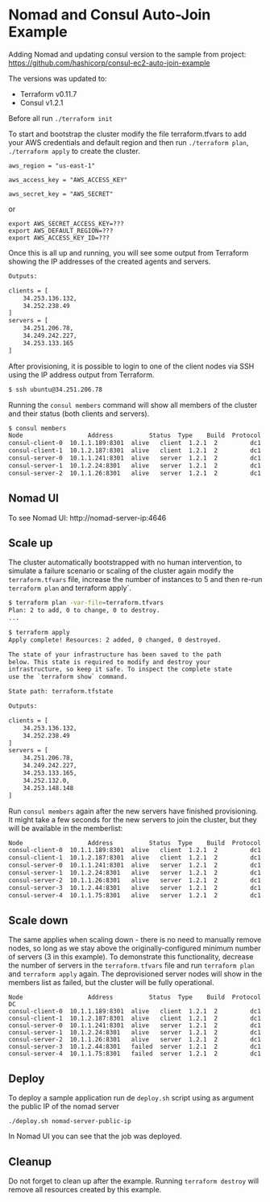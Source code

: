 # Nomad and Consul Auto-Join Example

Adding Nomad and updating consul version to the sample from project: https://github.com/hashicorp/consul-ec2-auto-join-example

The versions was updated to:
- Terraform v0.11.7
- Consul v1.2.1 

Before all run `./terraform init`

To start and bootstrap the cluster modify the file terraform.tfvars to add your AWS credentials and default region and then run `./terraform plan`, `./terraform apply` to create the cluster.

```
aws_region = "us-east-1"

aws_access_key = "AWS_ACCESS_KEY"

aws_secret_key = "AWS_SECRET"
```
or 

```
export AWS_SECRET_ACCESS_KEY=???
export AWS_DEFAULT_REGION=???
export AWS_ACCESS_KEY_ID=???

```

Once this is all up and running, you will see some output from Terraform showing the IP addresses of the created agents and servers.

```bash
Outputs:

clients = [
    34.253.136.132,
    34.252.238.49
]
servers = [
    34.251.206.78,
    34.249.242.227,
    34.253.133.165
]

```

After provisioning, it is possible to login to one of the client nodes via SSH using the IP address output from Terraform. 

```bash
$ ssh ubuntu@34.251.206.78
```

Running the `consul members` command will show all members of the cluster and their status (both clients and servers).

```bash
$ consul members
Node                  Address          Status  Type    Build  Protocol  DC
consul-client-0  10.1.1.189:8301  alive   client  1.2.1  2         dc1
consul-client-1  10.1.2.187:8301  alive   client  1.2.1  2         dc1
consul-server-0  10.1.1.241:8301  alive   server  1.2.1  2         dc1
consul-server-1  10.1.2.24:8301   alive   server  1.2.1  2         dc1
consul-server-2  10.1.1.26:8301   alive   server  1.2.1  2         dc1
```

## Nomad UI
To see Nomad UI: http://nomad-server-ip:4646

## Scale up
The cluster automatically bootstrapped with no human intervention, to simulate a failure scenario or scaling of the cluster again modify the `terraform.tfvars` file, increase the number of instances to 5 and then re-run `terraform plan` and terraform apply`.

```bash
$ terraform plan -var-file=terraform.tfvars
Plan: 2 to add, 0 to change, 0 to destroy.
...
```

```bash
$ terraform apply
Apply complete! Resources: 2 added, 0 changed, 0 destroyed.

The state of your infrastructure has been saved to the path
below. This state is required to modify and destroy your
infrastructure, so keep it safe. To inspect the complete state
use the `terraform show` command.

State path: terraform.tfstate

Outputs:

clients = [
    34.253.136.132,
    34.252.238.49
]
servers = [
    34.251.206.78,
    34.249.242.227,
    34.253.133.165,
    34.252.132.0,
    34.253.148.148
]
```

Run `consul members` again after the new servers have finished provisioning. It might take a few seconds for the new servers to join the cluster, but they will be available in the memberlist:

```bash
Node                  Address          Status  Type    Build  Protocol  DC
consul-client-0  10.1.1.189:8301  alive   client  1.2.1  2         dc1
consul-client-1  10.1.2.187:8301  alive   client  1.2.1  2         dc1
consul-server-0  10.1.1.241:8301  alive   server  1.2.1  2         dc1
consul-server-1  10.1.2.24:8301   alive   server  1.2.1  2         dc1
consul-server-2  10.1.1.26:8301   alive   server  1.2.1  2         dc1
consul-server-3  10.1.2.44:8301   alive   server  1.2.1  2         dc1
consul-server-4  10.1.1.75:8301   alive   server  1.2.1  2         dc1
```

## Scale down
The same applies when scaling down - there is no need to manually remove nodes, so long as we stay above the originally-configured minimum number of servers (3 in this example). To demonstrate this functionality, decrease the number of servers in the `terraform.tfvars` file and run `terraform plan` and `terraform apply` again. The deprovisioned server nodes will show in the members list as failed, but the cluster will be fully operational.

```text
Node                  Address          Status  Type    Build  Protocol  DC
consul-client-0  10.1.1.189:8301  alive   client  1.2.1  2         dc1
consul-client-1  10.1.2.187:8301  alive   client  1.2.1  2         dc1
consul-server-0  10.1.1.241:8301  alive   server  1.2.1  2         dc1
consul-server-1  10.1.2.24:8301   alive   server  1.2.1  2         dc1
consul-server-2  10.1.1.26:8301   alive   server  1.2.1  2         dc1
consul-server-3  10.1.2.44:8301   failed  server  1.2.1  2         dc1
consul-server-4  10.1.1.75:8301   failed  server  1.2.1  2         dc1
```

## Deploy
To deploy a sample application run de `deploy.sh` script using as argument the public IP of the nomad server

```
./deploy.sh nomad-server-public-ip
```

In Nomad UI you can see that the job was deployed.


## Cleanup
Do not forget to clean up after the example.  Running `terraform destroy` will remove all resources created by this example.


